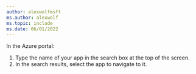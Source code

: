 ```yaml
---
author: alexwolfmsft
ms.author: alexwolf
ms.topic: include
ms.date: 06/01/2022
---
```


In the Azure portal:

1. Type the name of your app in the search box at the top of the screen.
1. In the search results, select the app to navigate to it.